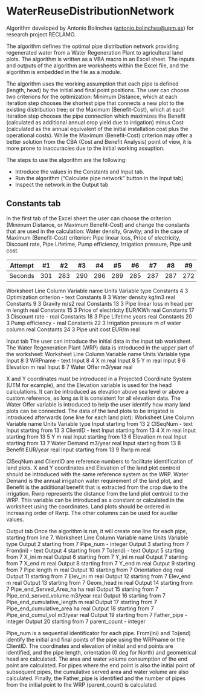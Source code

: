 # WaterReuseDistributionNetwork
Algorithm developed by Antonio Bolinches (antonio.bolinches@upm.es) for research project RECLAMO.

The algorithm defines the optimal pipe distribution network providing regenerated water from a Water Regeneration Plant to agricultural land plots.
The algorithm is written as a VBA macro in an Excel sheet. The inputs and outputs of the algorithm are worksheets within the Excel file, and the algorithm is embedded in the file as a module.

The algorithm uses the working assumption that each pipe is defined (length, head) by the initial and final point positions. The user can choose two criterions for the optimization: Minimum Distance, which at each iteration step chooses the shortest pipe that connects a new plot to the existing distribution tree; or the Maximum (Benefit-Cost), which at each iteration step chooses the pipe connection which maximizes the Benefit (calculated as additional annual crop yield due to irrigation) minus Cost (calculated as the annual equivalent of the initial installation cost plus the operational costs). While the Maximum (Benefit-Cost) criterion may offer a better solution from the CBA (Cost and Benefit Analysis) point of view, it is more prone to inaccuracies due to the initial working assuption.

The steps to use the algorithm are the following:
  - Introduce the values in the Constants and Input tab.
  - Run the algorithm (“Calculate pipe network” button in the Input tab)
  -  Inspect the network in the Output tab
## Constants tab
In the first tab of the Excel sheet the user can choose the criterion (Minimum Distance, or Maximum Benefit-Cost) and change the constants that are used in the calculation: Water density, Gravity; and in the case of Maximum (Benefit-Cost) criterion: Pipe linear loss, Price of electricity, Discount rate, Pipe Lifetime, Pump efficiency, Irrigation pressure, Pipe unit cost.

Attempt | #1 | #2 | #3 | #4 | #5 | #6 | #7 | #8 | #9 | #10 | #11
--- | --- | --- | --- |--- |--- |--- |--- |--- |--- |--- |---
Seconds | 301 | 283 | 290 | 286 | 289 | 285 | 287 | 287 | 272 | 276 | 269

Worksheet	Line	Column	Variable name	Units	Variable type
Constants	4	3	Optimization criterion	-	text
Constants	8	3	Water density	kg/m3	real
Constants	9	3	Gravity	m/s2	real
Constants	13	3	Pipe linear loss	m head per m length	real
Constants	15	3	Price of electricity	EUR/KWh	real
Constants	17	3	Discount rate	-	real
Constants	18	3	Pipe Lifetime	years	real
Constants	20	3	Pump efficiency	-	real
Constants	22	3	Irrigation pressure	m of water column	real
Constants	24	3	Pipe unit cost	EUR/m	real
 
Input tab
The user can introduce the initial data in the input tab worksheet.
The Water Regeneration Plant (WRP) data is introduced in the upper part of the worksheet:
Worksheet	Line	Column	Variable name	Units	Variable type
Input	8	3	WRPname	-	text
Input	8	4	X	m	real
Input	8	5	Y	m	real
Input	8	6	Elevation	m	real
Input	8	7	Water Offer	m3/year	real

X and Y coordinates must be introduced in a Projected Coordinate System (UTM for example), and the Elevation variable is used for the head calculations. It can be introduced as elevation above sea level or above a custom reference, as long as it is consistent for all elevation data. The Water Offer variable is introduced to help the user identify how many land plots can be connected.
The data of the land plots to be irrigated is introduced afterwards (one line for each land plot):
Worksheet	Line	Column	Variable name	Units	Variable type
Input	starting from 13	2	ClSeqNum	-	text
Input	starting from 13	3	ClientID	-	text
Input	starting from 13	4	X	m	real
Input	starting from 13	5	Y	m	real
Input	starting from 13	6	Elevation	m	real
Input	starting from 13	7	Water Demand	m3/year	real
Input	starting from 13	8	Benefit	EUR/year	real
Input	starting from 13	9	Rwrp	m	real

ClSeqNum and ClientID are reference numbers to facilitate identification of land plots. X and Y coordinates and Elevation of the land plot centroid should be introduced with the same reference system as the WRP. Water Demand is the annual irrigation water requirement of the land plot, and Benefit is the additional benefit that is extracted from the crop due to the irrigation. Rwrp represents the distance from the land plot centroid to the WRP. This variable can be introduced as a constant or calculated in the worksheet using the coordinates. Land plots should be ordered in increasing order of Rwrp. The other columns can be used for auxiliar values.

Output tab
Once the algorithm is run, it will create one line for each pipe, starting from line 7.
Worksheet	Line	Column	Variable name	Units	Variable type
Output	2	starting from 7	Pipe_num	-	integer
Output	3	starting from 7	From(ini)	-	text
Output	4	starting from 7	To(end)	-	text
Output	5	starting from 7	X_ini	m	real
Output	6	starting from 7	Y_ini	m	real
Output	7	starting from 7	X_end	m	real
Output	8	starting from 7	Y_end	m	real
Output	9	starting from 7	Pipe length	m	real
Output	10	starting from 7	Orientation	deg	real
Output	11	starting from 7	Elev_ini	m	real
Output	12	starting from 7	Elev_end	m	real
Output	13	starting from 7	Geom_head	m	real
Output	14	starting from 7	Pipe_end_Served_Area_ha	ha	real
Output	15	starting from 7	Pipe_end_served_volume	m3/year	real
Output	16	starting from 7	Pipe_end_cumulative_length	m	real
Output	17	starting from 7	Pipe_end_cumulative_area	ha	real
Output	18	starting from 7	Pipe_end_cumul_vol	m3/year	real
Output	19	starting from 7	Father_pipe	-	integer
Output	20	starting from 7	parent_count	-	integer

Pipe_num is a sequential identificator for each pipe. From(ini) and To(end) identify the initial and final points of the pipe using the WRPname or the ClientID. The coordinates and elevation of initial and end points are identified, and the pipe length, orientation (0 deg for North) and geometrical head are calculated.
The area and water volume consumption of the end point are calculated. For pipes where the end point is also the initial point of subsequent pipes, the cumulative served area and water volume are also calculated. Finally, the Father_pipe is identified and the number of pipes from the initial point to the WRP (parent_count) is calculated.


